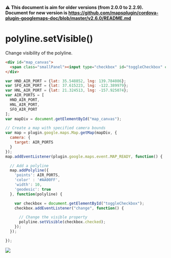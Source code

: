 :warning: **This document is aim for older versions (from 2.0.0 to 2.2.9).
Document for new version is https://github.com/mapsplugin/cordova-plugin-googlemaps-doc/blob/master/v2.6.0/README.md**

# polyline.setVisible()

Change visibility of the polyline.

```html
<div id="map_canvas">
  <span class="smallPanel"><input type="checkbox" id="toggleCheckbox" checked="checked">polyline.setVisible(true)</span>
</div>
```

```js
var HND_AIR_PORT = {lat: 35.548852, lng: 139.784086};
var SFO_AIR_PORT = {lat: 37.615223, lng: -122.389979};
var HNL_AIR_PORT = {lat: 21.324513, lng: -157.925074};
var AIR_PORTS = [
  HND_AIR_PORT,
  HNL_AIR_PORT,
  SFO_AIR_PORT
];
var mapDiv = document.getElementById("map_canvas");

// Create a map with specified camera bounds
var map = plugin.google.maps.Map.getMap(mapDiv, {
  camera: {
    target: AIR_PORTS
  }
});
map.addEventListener(plugin.google.maps.event.MAP_READY, function() {

  // Add a polyline
  map.addPolyline({
    'points': AIR_PORTS,
    'color' : '#AA00FF',
    'width': 10,
    'geodesic': true
  }, function(polyline) {

    var checkbox = document.getElementById("toggleCheckbox");
    checkbox.addEventListener("change", function() {

      // Change the visible property
      polyline.setVisible(checkbox.checked);
    });
  });

});
```

![](image.gif)

